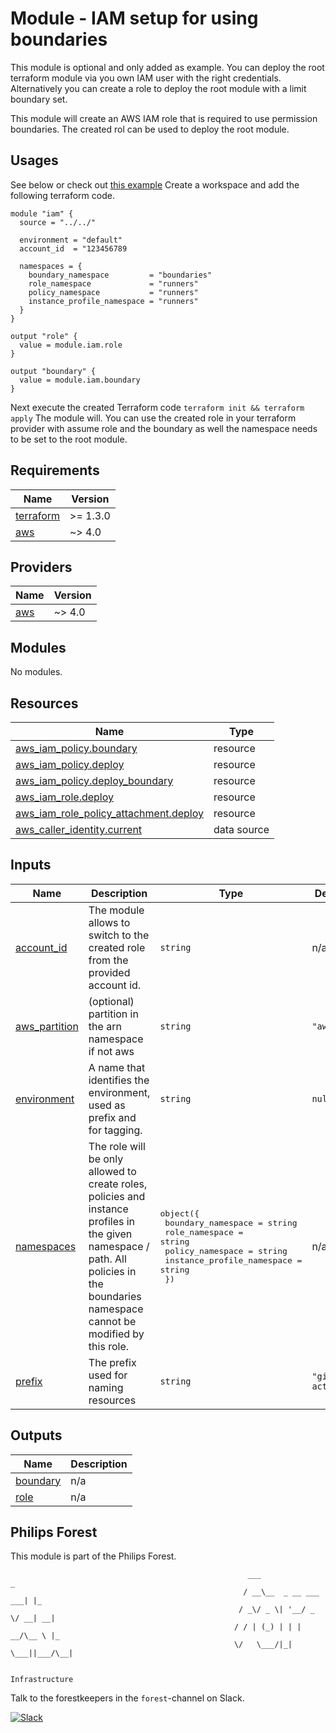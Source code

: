 # Module - IAM setup for using boundaries

This module is optional and only added as example. You can deploy the root terraform module via you own IAM user with the right credentials. Alternatively you can create a role to deploy the root module with a limit boundary set.

This module will create an AWS IAM role that is required to use permission boundaries. The created rol can be used to deploy the root module.

## Usages

See below or check out [this example](../../examples/permissions-boundary/README.md)
Create a workspace and add the following terraform code.

```hcl
module "iam" {
  source = "../../"

  environment = "default"
  account_id  = "123456789

  namespaces = {
    boundary_namespace         = "boundaries"
    role_namespace             = "runners"
    policy_namespace           = "runners"
    instance_profile_namespace = "runners"
  }
}

output "role" {
  value = module.iam.role
}

output "boundary" {
  value = module.iam.boundary
}
```

Next execute the created Terraform code `terraform init && terraform apply` The module will. You can use the created role in your terraform provider with assume role and the boundary as well the namespace needs to be set to the root module.

<!-- BEGINNING OF PRE-COMMIT-TERRAFORM DOCS HOOK -->
## Requirements

| Name | Version |
|------|---------|
| <a name="requirement_terraform"></a> [terraform](#requirement\_terraform) | >= 1.3.0 |
| <a name="requirement_aws"></a> [aws](#requirement\_aws) | ~> 4.0 |

## Providers

| Name | Version |
|------|---------|
| <a name="provider_aws"></a> [aws](#provider\_aws) | ~> 4.0 |

## Modules

No modules.

## Resources

| Name | Type |
|------|------|
| [aws_iam_policy.boundary](https://registry.terraform.io/providers/hashicorp/aws/latest/docs/resources/iam_policy) | resource |
| [aws_iam_policy.deploy](https://registry.terraform.io/providers/hashicorp/aws/latest/docs/resources/iam_policy) | resource |
| [aws_iam_policy.deploy_boundary](https://registry.terraform.io/providers/hashicorp/aws/latest/docs/resources/iam_policy) | resource |
| [aws_iam_role.deploy](https://registry.terraform.io/providers/hashicorp/aws/latest/docs/resources/iam_role) | resource |
| [aws_iam_role_policy_attachment.deploy](https://registry.terraform.io/providers/hashicorp/aws/latest/docs/resources/iam_role_policy_attachment) | resource |
| [aws_caller_identity.current](https://registry.terraform.io/providers/hashicorp/aws/latest/docs/data-sources/caller_identity) | data source |

## Inputs

| Name | Description | Type | Default | Required |
|------|-------------|------|---------|:--------:|
| <a name="input_account_id"></a> [account\_id](#input\_account\_id) | The module allows to switch to the created role from the provided account id. | `string` | n/a | yes |
| <a name="input_aws_partition"></a> [aws\_partition](#input\_aws\_partition) | (optional) partition in the arn namespace if not aws | `string` | `"aws"` | no |
| <a name="input_environment"></a> [environment](#input\_environment) | A name that identifies the environment, used as prefix and for tagging. | `string` | `null` | no |
| <a name="input_namespaces"></a> [namespaces](#input\_namespaces) | The role will be only allowed to create roles, policies and instance profiles in the given namespace / path. All policies in the boundaries namespace cannot be modified by this role. | <pre>object({<br>    boundary_namespace         = string<br>    role_namespace             = string<br>    policy_namespace           = string<br>    instance_profile_namespace = string<br>  })</pre> | n/a | yes |
| <a name="input_prefix"></a> [prefix](#input\_prefix) | The prefix used for naming resources | `string` | `"github-actions"` | no |

## Outputs

| Name | Description |
|------|-------------|
| <a name="output_boundary"></a> [boundary](#output\_boundary) | n/a |
| <a name="output_role"></a> [role](#output\_role) | n/a |
<!-- END OF PRE-COMMIT-TERRAFORM DOCS HOOK -->

## Philips Forest

This module is part of the Philips Forest.

```plain
                                                     ___                   _
                                                    / __\__  _ __ ___  ___| |_
                                                   / _\/ _ \| '__/ _ \/ __| __|
                                                  / / | (_) | | |  __/\__ \ |_
                                                  \/   \___/|_|  \___||___/\__|

                                                                 Infrastructure
```

Talk to the forestkeepers in the `forest`-channel on Slack.

[![Slack](https://philips-software-slackin.now.sh/badge.svg)](https://philips-software-slackin.now.sh)
